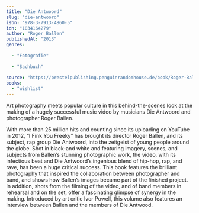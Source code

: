 ```yaml
---
title: "Die Antwoord"
slug: "die-antwoord"
isbn: "978-3-7913-4860-5"
idn: "1034164279"
author: "Roger Ballen"
publishedAt: "2013"
genres:
  
  - "Fotografie"
    
  - "Sachbuch"
    
source: "https://prestelpublishing.penguinrandomhouse.de/book/Roger-Ballen-Die-Antwoord/Prestel-com/e441774.rhd"
books: 
  - "wishlist"
---
```

Art photography meets popular culture in this behind-the-scenes look at the 
making of a hugely successful music video by musicians Die Antwoord and 
photographer Roger Ballen.

With more than 25 million hits and counting since its uploading on YouTube in 
2012, “I Fink You Freeky” has brought its director Roger Ballen, and its 
subject, rap group Die Antwoord, into the zeitgeist of young people around the 
globe. Shot in black-and white and featuring imagery, scenes, and subjects 
from Ballen’s stunning photographic work, the video, with its infectious beat 
and Die Antwoord’s ingenious blend of hip-hop, rap, and rave, has been a huge 
critical success. This book features the brilliant photography that inspired 
the collaboration between photographer and band, and shows how Ballen’s images 
became part of the finished project. In addition, shots from the filming of 
the video, and of band members in rehearsal and on the set, offer a 
fascinating glimpse of synergy in the making. Introduced by art critic Ivor 
Powell, this volume also features an interview between Ballen and the members 
of Die Antwood.